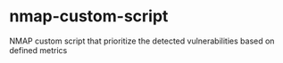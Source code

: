 # nmap-custom-script
NMAP custom script that prioritize the detected vulnerabilities based on defined metrics
